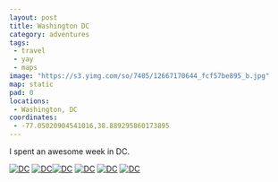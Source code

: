 ```yaml
---
layout: post
title: Washington DC
category: adventures
tags: 
 - travel
 - yay
 - maps
image: "https://s3.yimg.com/so/7405/12667170644_fcf57be895_b.jpg"
map: static
pad: 0
locations:
 - Washington, DC
coordinates: 
 - -77.05020904541016,38.889295860173895
---
```


I spent an awesome week in DC.

<div class="photos">
<a href="http://www.flickr.com/photos/katydecorah/12666688105/" title="DC by katydecorah, on Flickr"><img src="https://v4s.yimg.com/sm/5485/12666688105_550efc51db_b.jpg" alt="DC"></a>
<a href="http://www.flickr.com/photos/katydecorah/12666807483/" title="DC by katydecorah, on Flickr"><img src="https://v4s.yimg.com/so/7382/12666807483_1e56a7c7cb_b.jpg" class="img-half" alt="DC"></a><a href="http://www.flickr.com/photos/katydecorah/12667150544/" title="DC by katydecorah, on Flickr"><img src="https://v4s.yimg.com/so/7392/12667150544_548740e41e_b.jpg" class="img-half" alt="DC"></a>
<a href="http://www.flickr.com/photos/katydecorah/12667170644/" title="DC by katydecorah, on Flickr"><img src="https://s3.yimg.com/so/7405/12667170644_fcf57be895_b.jpg" class="pop-out" alt="DC"></a>
<a href="http://www.flickr.com/photos/katydecorah/12667152304/" title="DC by katydecorah, on Flickr"><img src="https://s3.yimg.com/so/7377/12667152304_47a1ddda05_b.jpg" alt="DC"></a>
<a href="http://www.flickr.com/photos/katydecorah/12666816563/" title="DC by katydecorah, on Flickr"><img src="https://s3.yimg.com/so/7398/12666816563_21cfc4f959_b.jpg" alt="DC"></a>
</div>
